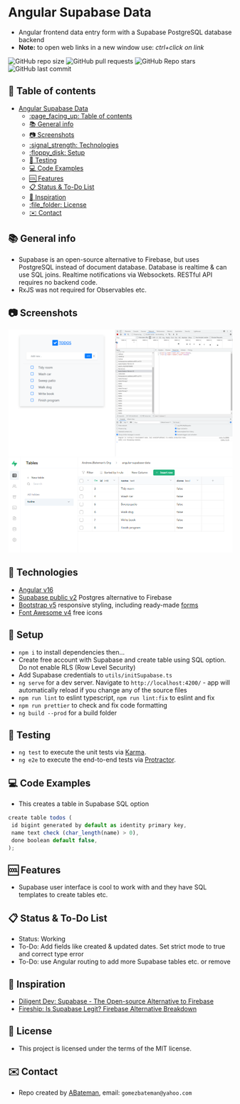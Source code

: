 # Angular Supabase Data

* Angular frontend data entry form with a Supabase PostgreSQL database backend
* **Note:** to open web links in a new window use: _ctrl+click on link_

![GitHub repo size](https://img.shields.io/github/repo-size/AndrewJBateman/angular-supabase-data?style=plastic)
![GitHub pull requests](https://img.shields.io/github/issues-pr/AndrewJBateman/angular-supabase-data?style=plastic)
![GitHub Repo stars](https://img.shields.io/github/stars/AndrewJBateman/angular-supabase-data?style=plastic)
![GitHub last commit](https://img.shields.io/github/last-commit/AndrewJBateman/angular-supabase-data?style=plastic)

## :page_facing_up: Table of contents

* [Angular Supabase Data](#angular-supabase-data)
  * [:page\_facing\_up: Table of contents](#page_facing_up-table-of-contents)
  * [:books: General info](#books-general-info)
  * [:camera: Screenshots](#camera-screenshots)
  * [:signal\_strength: Technologies](#signal_strength-technologies)
  * [:floppy\_disk: Setup](#floppy_disk-setup)
  * [:flashlight: Testing](#flashlight-testing)
  * [:computer: Code Examples](#computer-code-examples)
  * [:cool: Features](#cool-features)
  * [:clipboard: Status \& To-Do List](#clipboard-status--to-do-list)
  * [:clap: Inspiration](#clap-inspiration)
  * [:file\_folder: License](#file_folder-license)
  * [:envelope: Contact](#envelope-contact)

## :books: General info

* Supabase is an open-source alternative to Firebase, but uses PostgreSQL instead of document database. Database is realtime & can use SQL joins. Realtime notifications via Websockets. RESTful API requires no backend code.
* RxJS was not required for Observables etc.

## :camera: Screenshots

![Example screenshot](./img/table.png)
![Example screenshot](./img/supabase.png)

## :signal_strength: Technologies

* [Angular v16](https://angular.io/)
* [Supabase public v2](https://supabase.io/) Postgres alternative to Firebase
* [Bootstrap v5](https://getbootstrap.com/) responsive styling, including ready-made [forms](https://getbootstrap.com/docs/5.0/forms/overview/)
* [Font Awesome v4](https://fontawesome.com/v4.7/icons/) free icons

## :floppy_disk: Setup

* `npm i` to install dependencies then...
* Create free account with Supabase and create table using SQL option. Do not enable RLS (Row Level Security)
* Add Supabase credentials to `utils/initSupabase.ts`
* `ng serve` for a dev server. Navigate to `http://localhost:4200/` - app will automatically reload if you change any of the source files
* `npm run lint` to eslint typescript, `npm run lint:fix` to eslint and fix
* `npm run prettier` to check and fix code formatting
* `ng build --prod` for a build folder

## :flashlight: Testing

* `ng test` to execute the unit tests via [Karma](https://karma-runner.github.io).
* `ng e2e` to execute the end-to-end tests via [Protractor](http://www.protractortest.org/).

## :computer: Code Examples

* This creates a table in Supabase SQL option

```typescript
create table todos (
 id bigint generated by default as identity primary key,
 name text check (char_length(name) > 0),
 done boolean default false,
);
```

## :cool: Features

* Supabase user interface is cool to work with and they have SQL templates to create tables etc.

## :clipboard: Status & To-Do List

* Status: Working
* To-Do: Add fields like created & updated dates. Set strict mode to true and correct type error
* To-Do: use Angular routing to add more Supabase tables etc. or remove

## :clap: Inspiration

* [Diligent Dev: Supabase - The Open-source Alternative to Firebase](https://www.youtube.com/watch?v=RpnDkUMNzK0)
* [Fireship: Is Supabase Legit? Firebase Alternative Breakdown](https://www.youtube.com/watch?v=WiwfiVdfRIc)

## :file_folder: License

* This project is licensed under the terms of the MIT license.

## :envelope: Contact

* Repo created by [ABateman](https://github.com/AndrewJBateman), email: `gomezbateman@yahoo.com`
